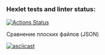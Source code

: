 ### Hexlet tests and linter status:
[![Actions Status](https://github.com/Alaska90/frontend-project-lvl2/workflows/hexlet-check/badge.svg)](https://github.com/Alaska90/frontend-project-lvl2/actions)

Сравнение плоских файлов (JSON)

[![asciicast](https://asciinema.org/a/q8xALrsYyIX2yKw8znUvdDKTV.svg)](https://asciinema.org/a/q8xALrsYyIX2yKw8znUvdDKTV)
